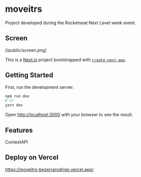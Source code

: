 # moveitrs
Project developed during the Rocketseat Next Level week event.

## Screen
(/public/screen.png)

This is a [Next.js](https://nextjs.org/) project bootstrapped with [`create-next-app`](https://github.com/vercel/next.js/tree/canary/packages/create-next-app).

## Getting Started

First, run the development server:

```bash
npm run dev
# or
yarn dev
```

Open [http://localhost:3000](http://localhost:3000) with your browser to see the result.

## Features
ContextAPI


## Deploy on Vercel
https://moveitrs-bezerrarodrigo.vercel.app/
